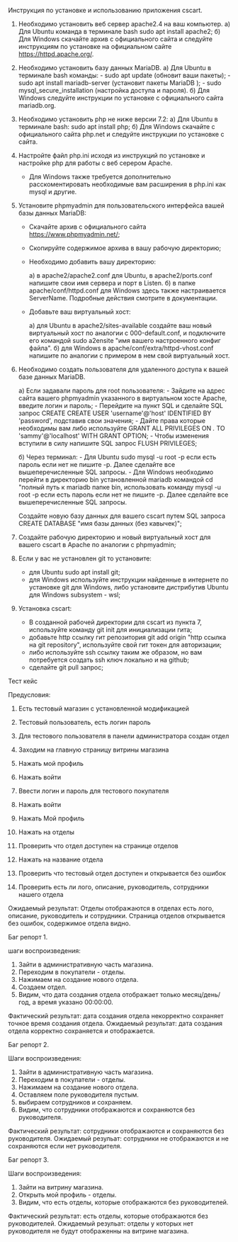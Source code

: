 Инструкция по установке и использованию приложения cscart.

1) Необходимо установить веб сервер apache2.4 на ваш компьютер. 
    а) Для Ubuntu команда в терминале bash sudo apt install apache2;
    б) Для Windows скачайте архив с официального сайта и следуйте инструкциям по установке на официальном сайте https://httpd.apache.org/.

2) Необходимо установить базу данных MariaDB.
    a) Для Ubuntu в терминале bash команды:
        - sudo apt update (обновит ваши пакеты);
        - sudo apt install mariadb-server (установит пакеты MariaDB );
        - sudo mysql_secure_installation (настройка доступа и пароля).
    б) Для Windows следуйте инструкции по установке с официального сайта mariadb.org.

3) Необходимо установить php не ниже версии 7.2:
    а) Для Ubuntu в терминале bash: sudo apt install php;
    б) Для Windows скачайте с официального сайта php.net и следуйте инструкции по установке с сайта.

4) Настройте файл php.ini исходя из инструкций по установке и настройке php для работы с веб серером Apache. 
    - Для Windows также требуется дополнительно расскоментировать необходимые вам расширения в php.ini как mysql и другие.

5) Установите phpmyadmin для пользовательского интерфейса вашей базы данных MariaDB:
    - Скачайте архив с официального сайта https://www.phpmyadmin.net/;
    - Скопируйте содержимое архива в вашу рабочую директорию;
    - Необходимо добавить вашу директорию:
        
        a) в apache2/apache2.conf для Ubuntu, в apache2/ports.conf напишите свои имя сервера и порт в Listen.
        б) в папке apache/conf/httpd.conf для Windows здесь также настраивается ServerName. 
        Подробные действия смотрите в документации.  
    - Добавьте ваш виртуальный хост:
        
        а) для Ubuntu в apache2/sites-available создайте ваш новый виртуальный хост по аналогии с 000-default.conf,
        и подключите его командой sudo a2ensite "имя вашего настроенного конфиг файла".
        б) для Windows в apache/conf/extra/httpd-vhost.conf напишите по аналогии с примером в нем свой виртуальный хост.

6) Необходимо создать пользователя для удаленного доступа к вашей базе данных MariaDB.
    
    а) Если задавали пароль для root пользователя: 
        - Зайдите на адрес сайта вашего phpmyadmin указанного в виртуальном хосте Apache, введите логин и пароль; 
        - Перейдите на пункт SQL и сделайте SQL запрос CREATE CREATE USER 'username'@'host' IDENTIFIED BY 'password', подставив свои значения;
        - Дайте права которые необходимы вам либо используйте GRANT ALL PRIVILEGES ON *.* TO 'sammy'@'localhost' WITH GRANT OPTION;
        - Чтобы изменения вступили в силу напишите SQL запрос FLUSH PRIVILEGES;
    
    б) Через терминал:
        - Для Ubuntu sudo mysql -u root -p если есть пароль если нет не пишите -p. Далее сделайте все вышеперечисленные SQL запросы.
        - Для Windows необходимо перейти в директорию bin установленной mariadb командой cd "полный путь к mariadb папке bin,
          использовать команду mysql -u root -p если есть пароль если нет не пишите -p. Далее сделайте все вышеперечисленные SQL запросы.
    
    Создайте новую базу данных для вашего cscart путем SQL запроса CREATE DATABASE "имя базы данных (без кавычек)";

7) Создайте рабочую директорию и новый виртуальный хост для вашего cscart в Apache по аналогии с phpmyadmin;

8) Если у вас не установлен git то установите:
    - для Ubuntu sudo apt install git;
    - для Windows используйте инструкции найденные в интернете по установке git для Windows,
      либо установите дистрибутив Ubuntu для Windows subsystem - wsl;

9) Установка cscart:
    - В созданной рабочей директории для cscart из пункта 7, используйте команду git init для инициализации гита;
    - добавьте http ссылку гит репозитория git add origin "http ссылка на git repository", используйте свой гит токен для авторизации;
    - либо используйте ssh ссылку таким же образом, но вам потребуется создать ssh ключ локально и на github;
    - сделайте git pull запрос;


Тест кейс

Предусловия:
1. Есть тестовый магазин с установленной модификацией
2. Тестовый пользователь, есть логин пароль
3. Для тестового пользователя в панели администратора создан отдел

1. Заходим на главную страницу витрины магазина
2. Нажать мой профиль
3. Нажать войти
4. Ввести логин и пароль для тестового покупателя
5. Нажать войти
6. Нажать Мой профиль
7. Нажать на отделы 
8. Проверить что отдел доступен на странице отделов
9. Нажать на название отдела
10. Проверить что тестовый отдел доступен и открывается без ошибок
11. Проверить есть ли лого, описание, руководитель, сотрудники нашего отдела

Ожидаемый результат: Отделы отображаются в отделах есть лого, описание, руководитель и сотрудники. 
Страница отделов открывается без ошибок, содержимое отдела видно.

Баг репорт 1.

шаги воспроизведения:
1. Зайти в административную часть магазина.
2. Переходим в покупатели - отделы.
3. Нажимаем на создание нового отдела.
4. Создаем отдел.
5. Видим, что дата создания отдела отображает только месяц/день/год, а время указано 00:00:00.

Фактический результат: дата создания отдела некорректно сохраняет точное время создания отдела.
Ожидаемый результат: дата создания отдела корректно сохраняется и отображается.

Баг репорт 2.

Шаги воспроизведения:
1. Зайти в административную часть магазина.
2. Переходим в покупатели - отделы.
3. Нажимаем на создание нового отдела.
4. Оставляем поле руководителя пустым.
5. выбираем сотрудников и сохраняем.
6. Видим, что сотрудники отображаются и сохраняются без руководителя.

Фактический результат: сотрудники отображаются и сохраняются без руководителя.
Ожидаемый резульат: сотрудники не отображаются и не сохраняются если нет руководителя.

Баг репорт 3.

Шаги воспроизведения:
1. Зайти на витрину магазина.
2. Открыть мой профиль - отделы.
3. Видим, что есть отделы, которые отображаются без руководителей.

Фактический результат: есть отделы, которые отображаются без руководителей.
Ожидаемый резульат: отделы у которых нет руководителя не будут отображенны на витрине магазина.
